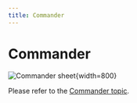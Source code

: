 ```yaml
---
title: Commander
---
```


# Commander 

![Commander sheet](/img/flows/commander/commander.png){width=800}

Please refer to the [Commander topic](/user-guide/editor/Commander).
